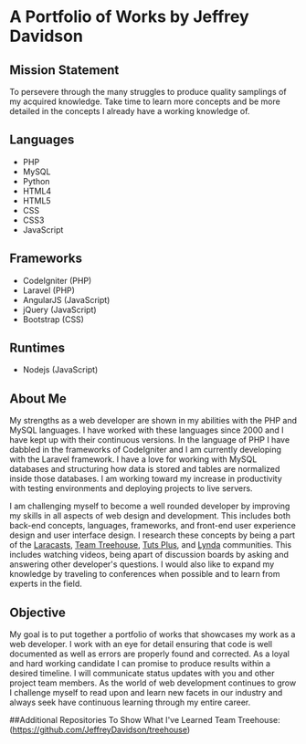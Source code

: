 # A Portfolio of Works by Jeffrey Davidson

## Mission Statement
To persevere through the many struggles to produce quality samplings of my acquired knowledge. Take time to learn more concepts and be more detailed in the concepts I already have a working knowledge of.

## Languages

* PHP
* MySQL
* Python
* HTML4
* HTML5
* CSS
* CSS3
* JavaScript

## Frameworks
* CodeIgniter (PHP)
* Laravel (PHP)
* AngularJS (JavaScript)
* jQuery (JavaScript)
* Bootstrap (CSS)

## Runtimes
* Nodejs (JavaScript)

## About Me

My strengths as a web developer are shown in my abilities with the PHP and MySQL languages. I have worked with these languages since 2000 and I have kept up with their continuous versions. In the language of PHP I have dabbled in the frameworks of CodeIgniter and I am currently developing with the Laravel framework. I have a love for working with MySQL databases and structuring how data is stored and tables are normalized inside those databases. I am working toward my increase in productivity with testing environments and deploying projects to live servers.

I am challenging myself to become a well rounded developer by improving my skills in all aspects of web design and development. This includes both back-end concepts, languages, frameworks, and front-end user experience design and user interface design. I research these concepts by being a part of the [Laracasts](https://laracasts.com), [Team Treehouse](https://teamtreehouse.com), [Tuts Plus](http://tutsplus.com), and [Lynda](http://lynda.com) communities. This includes watching videos, being apart of discussion boards by asking and answering other developer's questions. I would also like to expand my knowledge by traveling to conferences when possible and to learn from experts in the field.

## Objective
My goal is to put together a portfolio of works that showcases my work as a web developer. I work with an eye for detail ensuring that code is well documented as well as errors are properly found and corrected. As a loyal and hard working candidate I can promise to produce results within a desired timeline. I will communicate status updates with you and other project team members. As the world of web development continues to grow I challenge myself to read upon and learn new facets in our industry and always seek have continuous learning through my entire career. 

##Additional Repositories To Show What I've Learned
Team Treehouse: (https://github.com/JeffreyDavidson/treehouse)
